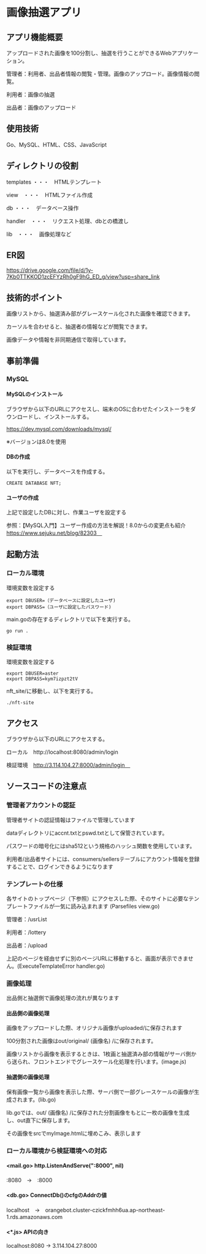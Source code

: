# 画像抽選アプリ

## アプリ機能概要

アップロードされた画像を100分割し、抽選を行うことができるWebアプリケーション。

管理者：利用者、出品者情報の閲覧・管理。画像のアップロード。画像情報の閲覧。

利用者：画像の抽選

出品者：画像のアップロード

## 使用技術

Go、MySQL、HTML、CSS、JavaScript


## ディレクトリの役割

templates ・・・　HTMLテンプレート

view　・・・　HTMLファイル作成

db ・・・　データべース操作

handler　・・・　リクエスト処理、dbとの橋渡し

lib　・・・　画像処理など


## ER図

https://drive.google.com/file/d/1y-7Kb0TTKKOD1zcEFYzRh0gF9hG_ED_g/view?usp=share_link


## 技術的ポイント

画像リストから、抽選済み部がグレースケール化された画像を確認できます。

カーソルを合わせると、抽選者の情報などが閲覧できます。

画像データや情報を非同期通信で取得しています。

## 事前準備

### MySQL

#### MySQLのインストール

ブラウザから以下のURLにアクセスし、端末のOSに合わせたインストーラをダウンロードし、インストールする。

https://dev.mysql.com/downloads/mysql/

※バージョンは8.0を使用

#### DBの作成

以下を実行し、データベースを作成する。

```
CREATE DATABASE NFT;
```

#### ユーザの作成

上記で設定したDBに対し、作業ユーザを設定する

参照：【MySQL入門】ユーザー作成の方法を解説！8.0からの変更点も紹介　https://www.sejuku.net/blog/82303　

## 起動方法

### ローカル環境

環境変数を設定する
```
export DBUSER=（データベースに設定したユーザ)
export DBPASS=（ユーザに設定したパスワード)
```

main.goの存在するディレクトリで以下を実行する。

```
go run .
```

### 検証環境

環境変数を設定する
```
export DBUSER=aster
export DBPASS=kym7izpzt2tV
```

nft_site/に移動し、以下を実行する。

```
./nft-site
```

## アクセス

ブラウザから以下のURLにアクセスする。

ローカル　http://localhost:8080/admin/login　

検証環境　http://3.114.104.27:8000/admin/login　


## ソースコードの注意点
### 管理者アカウントの認証

管理者サイトの認証情報はファイルで管理しています

dataディレクトリにaccnt.txtとpswd.txtとして保管されています。

パスワードの暗号化にはsha512という規格のハッシュ関数を使用しています。

利用者/出品者サイトには、consumers/sellersテーブルにアカウント情報を登録することで、ログインできるようになります

### テンプレートの仕様

各サイトのトップページ（下参照）にアクセスした際、そのサイトに必要なテンプレートファイルが一気に読み込まれます (Parsefiles view.go)

管理者：/usrList

利用者：/lottery

出品者：/upload

上記のページを経由せずに別のページURLに移動すると、画面が表示できません。(ExecuteTemplateError handler.go)

### 画像処理

出品側と抽選側で画像処理の流れが異なります

#### 出品側の画像処理

画像をアップロードした際、オリジナル画像がuploaded/に保存されます

100分割された画像はout/original/ (画像名) /に保存されます。

画像リストから画像を表示するときは、1枚画と抽選済み部の情報がサーバ側から送られ、フロントエンドでグレースケール化処理を行います。(image.js)

#### 抽選側の画像処理

保有画像一覧から画像を表示した際、サーバ側で一部グレースケールの画像が生成されます。(lib.go)

lib.goでは、out/ (画像名) /に保存された分割画像をもとに一枚の画像を生成し、out直下に保存します。

その画像をsrcでmyImage.htmlに埋めこみ、表示します

### ローカル環境から検証環境への対応

#### <mail.go> http.ListenAndServe(":8000", nil)

 :8080　→　:8000

#### <db.go> ConnectDb()のcfgのAddrの値

localhost　→　orangebot.cluster-czickfmhh6ua.ap-northeast-1.rds.amazonaws.com

#### <*.js> APIの向き

localhost:8080 → 3.114.104.27:8000










